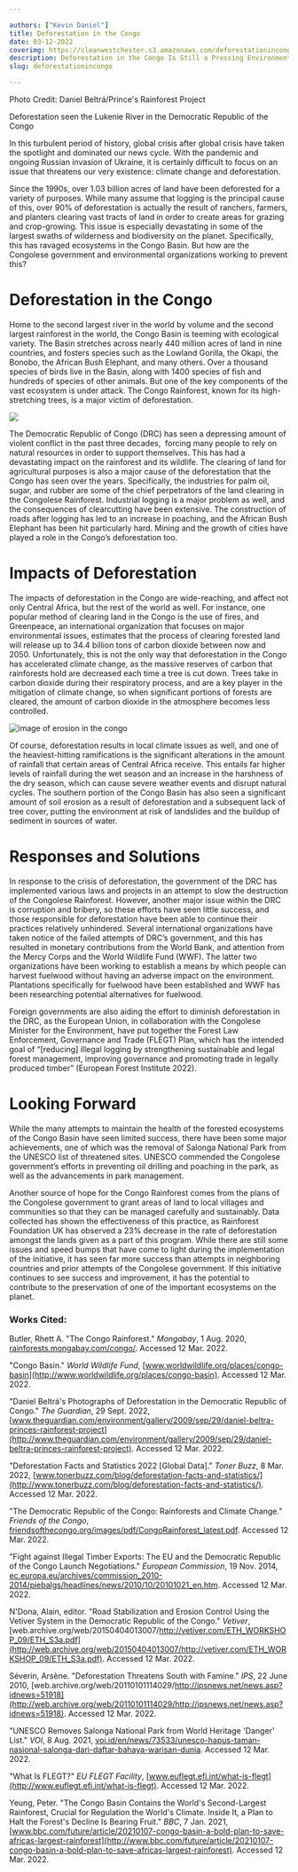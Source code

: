 ```yaml
---

authors: ["Kevin Daniel"]
title: Deforestation in the Congo
date: 03-12-2022
coverimg: https://cleanwestchester.s3.amazonaws.com/deforestationincongo.png
description: Deforestation in the Congo Is Still a Pressing Environmental Issue; How Is the World Responding?
slug: deforestationincongo

---
```


<p class="credit">Photo Credit: Daniel Beltrá/Prince's Rainforest Project</p>
<p class="caption">Deforestation seen the Lukenie River in the Democratic Republic of the Congo</p>

In this turbulent period of history, global crisis after global crisis have taken the spotlight and dominated our news cycle. With the pandemic and ongoing Russian invasion of Ukraine, it is certainly difficult to focus on an issue that threatens our very existence: climate change and deforestation.

Since the 1990s, over 1.03 billion acres of land have been deforested for a variety of purposes. While many assume that logging is the principal cause of this, over 90% of deforestation is actually the result of ranchers, farmers, and planters clearing vast tracts of land in order to create areas for grazing and crop-growing. This issue is especially devastating in some of the largest swaths of wilderness and biodiversity on the planet. Specifically, this has ravaged ecosystems in the Congo Basin. But how are the Congolese government and environmental organizations working to prevent this?

# **Deforestation in the Congo**

Home to the second largest river in the world by volume and the second largest rainforest in the world, the Congo Basin is teeming with ecological variety. The Basin stretches across nearly 440 million acres of land in nine countries, and fosters species such as the Lowland Gorilla, the Okapi, the Bonobo, the African Bush Elephant, and many others. Over a thousand species of birds live in the Basin, along with 1400 species of fish and hundreds of species of other animals. But one of the key components of the vast ecosystem is under attack. The Congo Rainforest, known for its high-stretching trees, is a major victim of deforestation.

![](https://cleanwestchester.s3.amazonaws.com/articleimgs/congodeforestation-3.jpg)

The Democratic Republic of Congo (DRC) has seen a depressing amount of violent conflict in the past three decades,  forcing many people to rely on natural resources in order to support themselves. This has had a devastating impact on the rainforest and its wildlife. The clearing of land for agricultural purposes is also a major cause of the deforestation that the Congo has seen over the years. Specifically, the industries for palm oil, sugar, and rubber are some of the chief perpetrators of the land clearing in the Congolese Rainforest. Industrial logging is a major problem as well, and the consequences of clearcutting have been extensive. The construction of roads after logging has led to an increase in poaching, and the African Bush Elephant has been hit particularly hard. Mining and the growth of cities have played a role in the Congo’s deforestation too.

# **Impacts of Deforestation**

The impacts of deforestation in the Congo are wide-reaching, and affect not only Central Africa, but the rest of the world as well. For instance, one popular method of clearing land in the Congo is the use of fires, and Greenpeace, an international organization that focuses on major environmental issues, estimates that the process of clearing forested land will release up to 34.4 billion tons of carbon dioxide between now and 2050. Unfortunately, this is not the only way that deforestation in the Congo has accelerated climate change, as the massive reserves of carbon that rainforests hold are decreased each time a tree is cut down. Trees take in carbon dioxide during their respiratory process, and are a key player in the mitigation of climate change, so when significant portions of forests are cleared, the amount of carbon dioxide in the atmosphere becomes less controlled.

![image of erosion in the congo](https://cleanwestchester.s3.amazonaws.com/articleimgs/congodeforestation-1.jpg)

Of course, deforestation results in local climate issues as well, and one of the heaviest-hitting ramifications is the significant alterations in the amount of rainfall that certain areas of Central Africa receive. This entails far higher levels of rainfall during the wet season and an increase in the harshness of the dry season, which can cause severe weather events and disrupt natural cycles. The southern portion of the Congo Basin has also seen a significant amount of soil erosion as a result of deforestation and a subsequent lack of tree cover, putting the environment at risk of landslides and the buildup of sediment in sources of water.

# **Responses and Solutions**

In response to the crisis of deforestation, the government of the DRC has implemented various laws and projects in an attempt to slow the destruction of the Congolese Rainforest. However, another major issue within the DRC is corruption and bribery, so these efforts have seen little success, and those responsible for deforestation have been able to continue their practices relatively unhindered. Several international organizations have taken notice of the failed attempts of DRC’s government, and this has resulted in monetary contributions from the World Bank, and attention from the Mercy Corps and the World Wildlife Fund (WWF). The latter two organizations have been working to establish a means by which people can harvest fuelwood without having an adverse impact on the environment. Plantations specifically for fuelwood have been established and WWF has been researching potential alternatives for fuelwood.

Foreign governments are also aiding the effort to diminish deforestation in the DRC, as the European Union, in collaboration with the Congolese Minister for the Environment, have put together the Forest Law Enforcement, Governance and Trade (FLEGT) Plan, which has the intended goal of “[reducing] illegal logging by strengthening sustainable and legal forest management, improving governance and promoting trade in legally produced timber” (European Forest Institute 2022).

# **Looking Forward**

While the many attempts to maintain the health of the forested ecosystems of the Congo Basin have seen limited success, there have been some major achievements, one of which was the removal of Salonga National Park from the UNESCO list of threatened sites. UNESCO commended the Congolese government’s efforts in preventing oil drilling and poaching in the park, as well as the advancements in park management.

Another source of hope for the Congo Rainforest comes from the plans of the Congolese government to grant areas of land to local villages and communities so that they can be managed carefully and sustainably. Data collected has shown the effectiveness of this practice, as Rainforest Foundation UK has observed a 23% decrease in the rate of deforestation amongst the lands given as a part of this program. While there are still some issues and speed bumps that have come to light during the implementation of the initiative, it has seen far more success than attempts in neighboring countries and prior attempts of the Congolese government. If this initiative continues to see success and improvement, it has the potential to contribute to the preservation of one of the important ecosystems on the planet.

### **Works Cited:**

Butler, Rhett A. "The Congo Rainforest." *Mongabay*, 1 Aug. 2020, [rainforests.mongabay.com/congo/](http://rainforests.mongabay.com/congo/). Accessed 12 Mar. 2022.

"Congo Basin." *World Wildlife Fund*, [www.worldwildlife.org/places/congo-basin](http://www.worldwildlife.org/places/congo-basin). Accessed 12 Mar. 2022.

"Daniel Beltrá's Photographs of Deforestation in the Democratic Republic of Congo." *The Guardian*, 29 Sept. 2022, [www.theguardian.com/environment/gallery/2009/sep/29/daniel-beltra-princes-rainforest-project](http://www.theguardian.com/environment/gallery/2009/sep/29/daniel-beltra-princes-rainforest-project). Accessed 12 Mar. 2022.

"Deforestation Facts and Statistics 2022 [Global Data]." *Toner Buzz*, 8 Mar. 2022, [www.tonerbuzz.com/blog/deforestation-facts-and-statistics/](http://www.tonerbuzz.com/blog/deforestation-facts-and-statistics/). Accessed 12 Mar. 2022.

"The Democratic Republic of the Congo: Rainforests and Climate Change." *Friends of the Congo*, [friendsofthecongo.org/images/pdf/CongoRainforest_latest.pdf](http://friendsofthecongo.org/images/pdf/CongoRainforest_latest.pdf). Accessed 12 Mar. 2022.

"Fight against Illegal Timber Exports: The EU and the Democratic Republic of the Congo Launch Negotiations." *European Commission*, 19 Nov. 2014, [ec.europa.eu/archives/commission_2010-2014/piebalgs/headlines/news/2010/10/20101021_en.htm](http://ec.europa.eu/archives/commission_2010-2014/piebalgs/headlines/news/2010/10/20101021_en.htm). Accessed 12 Mar. 2022.

N'Dona, Alain, editor. "Road Stabilization and Erosion Control Using the Vetiver System in the Democratic Republic of the Congo." *Vetiver*, [web.archive.org/web/20150404013007/http://vetiver.com/ETH_WORKSHOP_09/ETH_S3a.pdf](http://web.archive.org/web/20150404013007/http://vetiver.com/ETH_WORKSHOP_09/ETH_S3a.pdf). Accessed 12 Mar. 2022.

Séverin, Arsène. "Deforestation Threatens South with Famine." *IPS*, 22 June 2010, [web.archive.org/web/20110101114029/http://ipsnews.net/news.asp?idnews=51918](http://web.archive.org/web/20110101114029/http://ipsnews.net/news.asp?idnews=51918). Accessed 12 Mar. 2022.

"UNESCO Removes Salonga National Park from World Heritage 'Danger' List." *VOI*, 8 Aug. 2021, [voi.id/en/news/73533/unesco-hapus-taman-nasional-salonga-dari-daftar-bahaya-warisan-dunia](http://voi.id/en/news/73533/unesco-hapus-taman-nasional-salonga-dari-daftar-bahaya-warisan-dunia). Accessed 12 Mar. 2022.

"What Is FLEGT?" *EU FLEGT Facility*, [www.euflegt.efi.int/what-is-flegt](http://www.euflegt.efi.int/what-is-flegt). Accessed 12 Mar. 2022.

Yeung, Peter. "The Congo Basin Contains the World's Second-Largest Rainforest, Crucial for Regulation the World's Climate. Inside It, a Plan to Halt the Forest's Decline Is Bearing Fruit." *BBC*, 7 Jan. 2021, [www.bbc.com/future/article/20210107-congo-basin-a-bold-plan-to-save-africas-largest-rainforest](http://www.bbc.com/future/article/20210107-congo-basin-a-bold-plan-to-save-africas-largest-rainforest). Accessed 12 Mar. 2022.